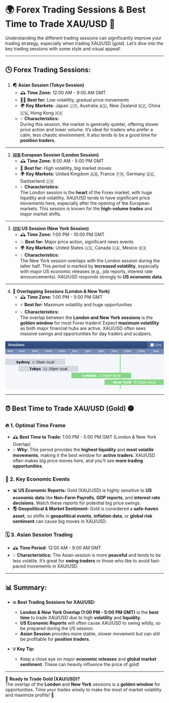 # 🌍 Forex Trading Sessions & Best Time to Trade XAU/USD 🏅

Understanding the different trading sessions can significantly improve your trading strategy, especially when trading XAU/USD (gold). Let’s dive into the key trading sessions with some style and visual appeal!

---

## 🕒 Forex Trading Sessions: 

1. **🌏 Asian Session (Tokyo Session)**
   - 🕰️ **Time Zone:** 12:00 AM - 9:00 AM GMT
   - 🚶‍♂️ **Best for:** Low volatility, gradual price movements
   - 🌍 **Key Markets:** Japan 🇯🇵, Australia 🇦🇺, New Zealand 🇳🇿, China 🇨🇳, Hong Kong 🇭🇰
   - 💡 **Characteristics:**  
     During this session, the market is generally quieter, offering slower price action and lower volume. It’s ideal for traders who prefer a calm, less chaotic environment. It also tends to be a good time for **position traders**.

---

2. **🇬🇧 European Session (London Session)**
   - 🕰️ **Time Zone:** 8:00 AM - 5:00 PM GMT
   - 🚀 **Best for:** High volatility, big market moves
   - 🌍 **Key Markets:** United Kingdom 🇬🇧, France 🇫🇷, Germany 🇩🇪, Switzerland 🇨🇭
   - 💡 **Characteristics:**  
     The London session is the **heart** of the Forex market, with huge liquidity and volatility. XAU/USD tends to have significant price movements here, especially after the opening of the European markets. This session is known for the **high-volume trades** and major market shifts.

---

3. **🇺🇸 US Session (New York Session)**
   - 🕰️ **Time Zone:** 1:00 PM - 10:00 PM GMT
   - 💥 **Best for:** Major price action, significant news events
   - 🌍 **Key Markets:** United States 🇺🇸, Canada 🇨🇦, Mexico 🇲🇽
   - 💡 **Characteristics:**  
     The New York session overlaps with the London session during the latter half. This period is marked by **increased volatility**, especially with major US economic releases (e.g., job reports, interest rate announcements). XAU/USD responds strongly to **US economic data**.

---

4. **🔄 Overlapping Sessions (London & New York)**
   - 🕰️ **Time Zone:** 1:00 PM - 5:00 PM GMT
   - ⚡ **Best for:** Maximum volatility and huge opportunities
   - 💡 **Characteristics:**  
     The overlap between the **London and New York sessions** is the **golden window** for most Forex traders! Expect **maximum volatility** as both major financial hubs are active. XAU/USD often sees massive swings and opportunities for day traders and scalpers.

![forex time sessions](images/forex%20trading%20session%20.png)

---

## ⏰ Best Time to Trade XAU/USD (Gold) 🟡

### 🔥 1. **Optimal Time Frame**
   - 🕰️ **Best Time to Trade:** 1:00 PM - 5:00 PM GMT (London & New York Overlap)
   - 💡 **Why:** This period provides the **highest liquidity** and **most volatile movements**, making it the best window for **active traders**. XAU/USD often makes big price moves here, and you’ll see **more trading opportunities**.

### 📰 2. **Key Economic Events**
   - **📊 US Economic Reports:** Gold (XAU/USD) is highly sensitive to **US economic data** like **Non-Farm Payrolls**, **GDP reports**, and **interest rate decisions**. Watch these reports for potential big price swings.
   - **🌎 Geopolitical & Market Sentiment:** Gold is considered a **safe-haven asset**, so shifts in **geopolitical events**, **inflation data**, or **global risk sentiment** can cause big moves in XAU/USD.

### 🗓️ 3. **Asian Session Trading**
   - 🕰️ **Time Period:** 12:00 AM - 9:00 AM GMT
   - 💡 **Characteristics:** The Asian session is more **peaceful** and tends to be less volatile. It’s great for **swing traders** or those who like to avoid fast-paced movements in XAU/USD.


---

## 📊 **Summary:**

- **💥 Best Trading Sessions for XAU/USD:**
  - **London & New York Overlap (1:00 PM - 5:00 PM GMT)** is the **best time** to trade XAU/USD due to high **volatility** and **liquidity**.
  - **US Economic Reports** will often cause XAU/USD to swing wildly, so be prepared during the US session.
  - **Asian Session** provides more stable, slower movement but can still be profitable for **position traders**.
  
- **💡 Key Tip:**  
  - Keep a close eye on major **economic releases** and **global market sentiment**. These can heavily influence the price of gold!

---

💬 **Ready to Trade Gold (XAU/USD)?**  
The overlap of the **London** and **New York** sessions is a **golden window** for opportunities. Time your trades wisely to make the most of market volatility and maximize profits! 🚀
